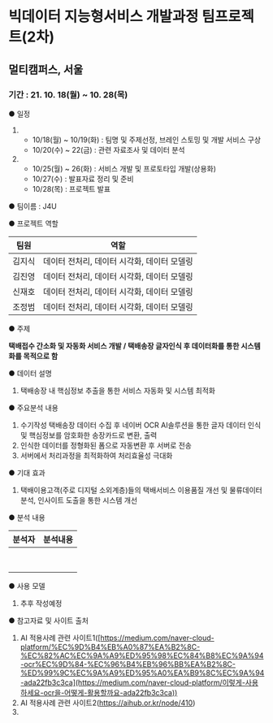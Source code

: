 # 빅데이터 지능형서비스 개발과정 팀프로젝트(2차)

## 멀티캠퍼스, 서울

### 기간 : 21. 10. 18(월) ~ 10. 28(목)

● 일정

1. - 10/18(월) ~ 10/19(화) : 팀명 및 주제선정, 브레인 스토밍 및 개발 서비스 구상
   - 10/20(수) ~ 22(금) : 관련 자료조사 및 데이터 분석
2. - 10/25(월) ~ 26(화) : 서비스 개발 및 프로토타입 개발(상용화)
   - 10/27(수) : 발표자료 정리 및 준비
   - 10/28(목) : 프로젝트 발표

● 팀이름 : J4U

● 프로젝트 역할

| 팀원   | 역할                                        |
| ------ | ------------------------------------------- |
| 김지식 | 데이터 전처리, 데이터 시각화, 데이터 모델링 |
| 김진영 | 데이터 전처리, 데이터 시각화, 데이터 모델링 |
| 신재호 | 데이터 전처리, 데이터 시각화, 데이터 모델링 |
| 조정범 | 데이터 전처리, 데이터 시각화, 데이터 모델링 |

● 주제

**택배접수 간소화 및 자동화 서비스 개발 / 택배송장 글자인식 후 데이터화를 통한 시스템화를 목적으로 함**

● 데이터 설명

1. 택배송장 내 핵심정보 추출을 통한 서비스 자동화 및 시스템 최적화

● 주요분석 내용

1. 수기작성 택배송장 데이터 수집 후 네이버 OCR AI솔루션을 통한 글자 데이터 인식 및 핵심정보를 암호화한 송장카드로 변환, 출력
2. 인식한 데이터를 정형화된 폼으로 자동변환 후 서버로 전송
3. 서버에서 처리과정을 최적화하여 처리효율성 극대화

● 기대 효과

1. 택배이용고객(주로 디지털 소외계층)들의 택배서비스 이용품질 개선 및 물류데이터 분석, 인사이트 도출을 통한 시스템 개선

● 분석 내용

| 분석자 | 분석내용 |
| ------ | -------- |
|        |          |
|        |          |
|        |          |
|        |          |
|        |          |
|        |          |
|        |          |
|        |          |

● 사용 모델

1. 추후 작성예정

● 참고자료 및 사이트 출처

1. AI 적용사례 관련 사이트1([https://medium.com/naver-cloud-platform/%EC%9D%B4%EB%A0%87%EA%B2%8C-%EC%82%AC%EC%9A%A9%ED%95%98%EC%84%B8%EC%9A%94-ocr%EC%9D%84-%EC%96%B4%EB%96%BB%EA%B2%8C-%ED%99%9C%EC%9A%A9%ED%95%A0%EA%B9%8C%EC%9A%94-ada22fb3c3ca](https://medium.com/naver-cloud-platform/이렇게-사용하세요-ocr을-어떻게-활용할까요-ada22fb3c3ca))
2. AI 적용사례 관련 사이트2(https://aihub.or.kr/node/410)
3. 